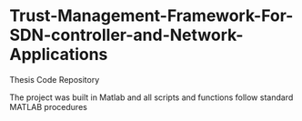 # Trust-Management-Framework-For-SDN-controller-and-Network-Applications
Thesis Code Repository

The project was built in Matlab and all scripts and functions follow
standard MATLAB procedures
